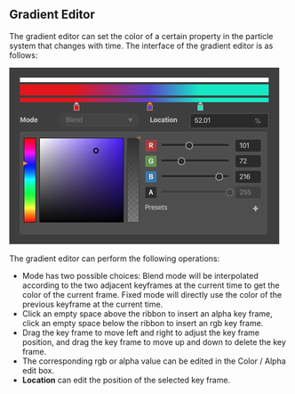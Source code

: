 ## Gradient Editor
The gradient editor can set the color of a certain property in the particle system that changes with time. The interface of the gradient editor is as follows:

![](img/gradient_editor.png)

The gradient editor can perform the following operations:

- Mode has two possible choices: Blend mode will be interpolated according to the two adjacent keyframes at the current time to get the color of the current frame. Fixed mode will directly use the color of the previous keyframe at the current time.
- Click an empty space above the ribbon to insert an alpha key frame, click an empty space below the ribbon to insert an rgb key frame.
- Drag the key frame to move left and right to adjust the key frame position, and drag the key frame to move up and down to delete the key frame.
- The corresponding rgb or alpha value can be edited in the Color / Alpha edit box.
- **Location** can edit the position of the selected key frame.